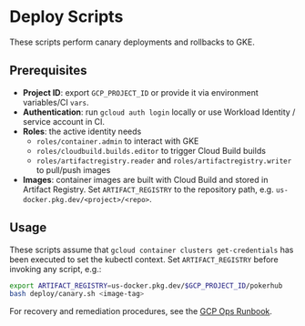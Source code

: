 # Deploy Scripts

These scripts perform canary deployments and rollbacks to GKE.

## Prerequisites

- **Project ID**: export `GCP_PROJECT_ID` or provide it via environment variables/CI `vars`.
- **Authentication**: run `gcloud auth login` locally or use Workload Identity / service account in CI.
- **Roles**: the active identity needs
  - `roles/container.admin` to interact with GKE
  - `roles/cloudbuild.builds.editor` to trigger Cloud Build builds
  - `roles/artifactregistry.reader` and `roles/artifactregistry.writer` to pull/push images
- **Images**: container images are built with Cloud Build and stored in Artifact Registry.
  Set `ARTIFACT_REGISTRY` to the repository path, e.g. `us-docker.pkg.dev/<project>/<repo>`.

## Usage

These scripts assume that `gcloud container clusters get-credentials` has been executed to set the kubectl context.
Set `ARTIFACT_REGISTRY` before invoking any script, e.g.:

```bash
export ARTIFACT_REGISTRY=us-docker.pkg.dev/$GCP_PROJECT_ID/pokerhub
bash deploy/canary.sh <image-tag>
```

For recovery and remediation procedures, see the [GCP Ops Runbook](../docs/gcp-ops-runbook.md).
